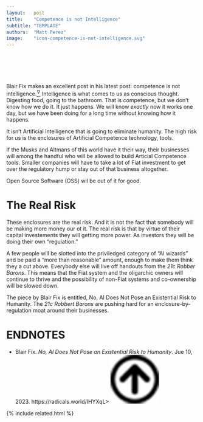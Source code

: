 ```yaml
---
layout:   post
title:    "Competence is not Intelligence"
subtitle: "TEMPLATE"
authors:  "Matt Perez"
image:    "icon-competence-is-not-intelligence.svg"
---
```


<div style="display:none;">
 <p>Intelligence is what comes to us as conscious throught; competence is how we digest food, go to the bathroom, etc. We don&rsquo;t know how we do it, it just happens.</p>
</div>

<h1>&nbsp;</h1>
 <p>Blair Fix makes an excellent post in his latest post: competence is not intelligence.<a href="#en01"><sup id="bm01">&hairsp;&nabla;&hairsp;</sup></a> Intelligence is what comes to us as conscious thought. Digesting food, going to the bathroom. That is competence, but we don&rsquo;t know how we do it. It just happens. We will know <em>exactly</em> now it works one day, but we have been doing for a long time without knowing how it happens.</p>
 <p>It isn&rsquo;t Artificial Intelligence that is going to <span class='_quotespan'>eliminate humanity.</span> The high risk for us is the enclosures of Artificial Competence technology, tools.</p>
 <p>If the Musks and Altmans of this world have it their way, their businesses will among the handful who will be allowed to build Articial Competence tools. Smaller companies will have to take a lot of <span class='_paradigm'>Fiat</span> investment to get over the regulatory hump or stay out of that business altogether.</p>
 <p>Open Source Software (OSS) wil be out of it for good.</p>

<h1>The Real Risk</h1>
 <p>These enclosures are the real risk. And it is not the fact that somebody will be making more money our ot it. The real risk is that by virtue of their capital investements they will getting more power. As investors they will be doing their own &ldquo;regulation.&rdquo;</p>
 <p>A few people will be slotted into the priviledged category of &ldquo;AI wizards&rdquo; and be paid a &ldquo;more than reasonable&rdquo; amount, enough to make them think they a cut above. Everybody else will live off handouts from the <em>21c Robber Barons</em>. This means that the <span class='_paradigm'>Fiat</span> system and the oligarchic owners will continue to thrive and the possibility of non-<span class='_paradigm'>Fiat</span> systems and co-ownership will be slowed down.</p>
 <p>The piece by Blair Fix is entitled, <span class='_quotespan'>No, AI Does Not Pose an Existential Risk to Humanity</span>. The <em>21c Robbert Barons</em> are pushing hard for an enclosure-by-regulation moat around their businesses.</p>

<h1 class="_section">ENDNOTES</h1>
 <ul>
  <li id="en01">
   <p class="_list-item">
    Blair Fix.
    <em>No, AI Does Not Pose an Existential Risk to Humanity</em>.
    Jue 10, 2023.
    <a ahref="https://radicals.world/IHYXqL" target="_blank">https://radicals.world/IHYXqL</a>&gt;
    <a class="_uparrow" href="#bm01"><img src="/assets/img/arrow-up-icon.png"></a>
   </p>
  </li>
 </ul>

{% include related.html %}